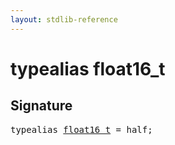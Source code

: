 ```yaml
---
layout: stdlib-reference
---
```


# typealias float16\_t

## Signature

<pre>
<span class='code_keyword'>typealias</span> <a href="/stdlib-reference/types/float16_t" class="code_type">float16_t</a> = <span class="code_keyword">half</span>;
</pre>

